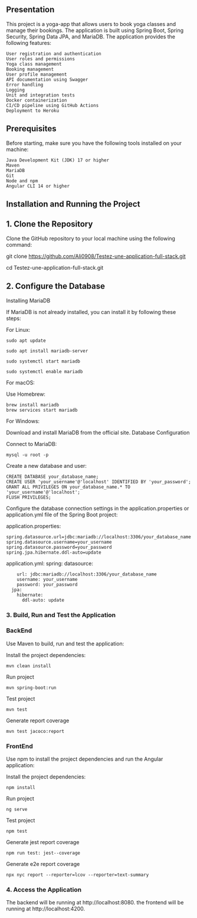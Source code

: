 ## Presentation
This project is a yoga-app that allows users to book yoga classes and manage their bookings. The application is built using Spring Boot, Spring Security, Spring Data JPA, and MariaDB. The application provides the following features:

    User registration and authentication
    User roles and permissions
    Yoga class management
    Booking management
    User profile management
    API documentation using Swagger
    Error handling
    Logging
    Unit and integration tests
    Docker containerization
    CI/CD pipeline using GitHub Actions
    Deployment to Heroku
## Prerequisites

Before starting, make sure you have the following tools installed on your machine:

    Java Development Kit (JDK) 17 or higher
    Maven
    MariaDB
    Git
    Node and npm
    Angular CLI 14 or higher
## Installation and Running the Project
## 1. Clone the Repository

Clone the GitHub repository to your local machine using the following command:

git clone https://github.com/Ali0908/Testez-une-application-full-stack.git

cd Testez-une-application-full-stack.git

## 2. Configure the Database
Installing MariaDB

If MariaDB is not already installed, you can install it by following these steps:

For Linux:

    sudo apt update
    
    sudo apt install mariadb-server
    
    sudo systemctl start mariadb
    
    sudo systemctl enable mariadb

For macOS:

Use Homebrew:

    brew install mariadb
    brew services start mariadb

For Windows:

Download and install MariaDB from the official site.
Database Configuration

Connect to MariaDB:

    mysql -u root -p
Create a new database and user:

    CREATE DATABASE your_database_name;
    CREATE USER 'your_username'@'localhost' IDENTIFIED BY 'your_password';
    GRANT ALL PRIVILEGES ON your_database_name.* TO 'your_username'@'localhost';
    FLUSH PRIVILEGES;

Configure the database connection settings in the application.properties or application.yml file of the Spring Boot project:

application.properties:

    spring.datasource.url=jdbc:mariadb://localhost:3306/your_database_name
    spring.datasource.username=your_username
    spring.datasource.password=your_password
    spring.jpa.hibernate.ddl-auto=update

application.yml:
spring:
datasource:

        url: jdbc:mariadb://localhost:3306/your_database_name
        username: your_username
        password: your_password
      jpa:
        hibernate:
          ddl-auto: update
### 3. Build, Run and Test the Application

### BackEnd
Use Maven to build, run and test the application:

Install the project dependencies:

    mvn clean install
Run project

    mvn spring-boot:run
Test project

    mvn test
Generate report coverage

    mvn test jacoco:report

### FrontEnd
Use npm to install the project dependencies and run the Angular application:

Install the project dependencies:

    npm install

Run project

    ng serve

Test project

    npm test

Generate  jest report coverage

    npm run test: jest--coverage

Generate e2e report coverage

    npx nyc report --reporter=lcov --reporter=text-summary

### 4. Access the Application
The backend will be running at http://localhost:8080.
the frontend will be running at http://localhost:4200.

